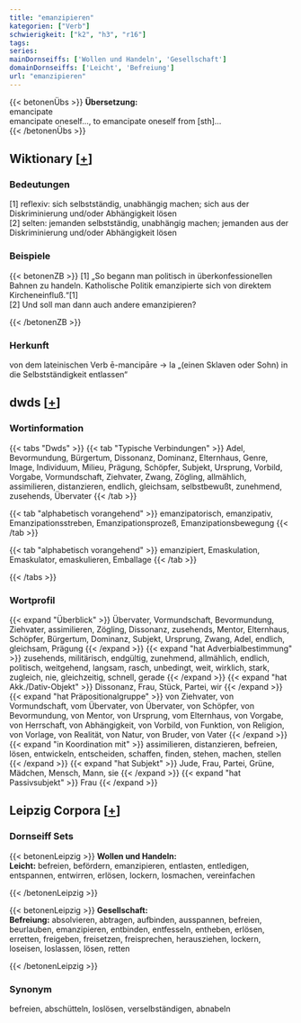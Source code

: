 ```yaml
---
title: "emanzipieren"
kategorien: ["Verb"]
schwierigkeit: ["k2", "h3", "r16"]
tags:
series:
mainDornseiffs: ['Wollen und Handeln', 'Gesellschaft']
domainDornseiffs: ['Leicht', 'Befreiung']
url: "emanzipieren"
---
```


{{< betonenÜbs >}}
**Übersetzung:**  
emancipate  
emancipate oneself..., to emancipate oneself from [sth]...  
{{< /betonenÜbs >}}

## Wiktionary [[+](https://de.wiktionary.org/wiki/emanzipieren)]

### Bedeutungen
[1] reflexiv: sich selbstständig, unabhängig machen; sich aus der Diskriminierung und/oder Abhängigkeit lösen  
[2] selten: jemanden selbstständig, unabhängig machen; jemanden aus der Diskriminierung und/oder Abhängigkeit lösen  

### Beispiele
{{< betonenZB >}}
[1] „So begann man politisch in überkonfessionellen Bahnen zu handeln. Katholische Politik emanzipierte sich von direktem Kircheneinfluß.“[1]  
[2] Und soll man dann auch andere emanzipieren?  

{{< /betonenZB >}}
### Herkunft
von dem lateinischen Verb ē-mancipāre → la „(einen Sklaven oder Sohn) in die Selbstständigkeit entlassen“  



## dwds [[+](https://www.dwds.de/wb/emanzipieren)]

### Wortinformation
{{< tabs "Dwds" >}}
{{< tab "Typische Verbindungen" >}}
Adel, Bevormundung, Bürgertum, Dissonanz, Dominanz, Elternhaus, Genre, Image, Individuum, Milieu, Prägung, Schöpfer, Subjekt, Ursprung, Vorbild, Vorgabe, Vormundschaft, Ziehvater, Zwang, Zögling, allmählich, assimilieren, distanzieren, endlich, gleichsam, selbstbewußt, zunehmend, zusehends, Übervater
{{< /tab >}}

{{< tab "alphabetisch vorangehend" >}}
emanzipatorisch, emanzipativ, Emanzipationsstreben, Emanzipationsprozeß, Emanzipationsbewegung
{{< /tab >}}

{{< tab "alphabetisch vorangehend" >}}
emanzipiert, Emaskulation, Emaskulator, emaskulieren, Emballage
{{< /tab >}}

{{< /tabs >}}

### Wortprofil
{{< expand "Überblick" >}} Übervater, Vormundschaft, Bevormundung, Ziehvater, assimilieren, Zögling, Dissonanz, zusehends, Mentor, Elternhaus, Schöpfer, Bürgertum, Dominanz, Subjekt, Ursprung, Zwang, Adel, endlich, gleichsam, Prägung {{< /expand >}}
{{< expand "hat Adverbialbestimmung" >}} zusehends, militärisch, endgültig, zunehmend, allmählich, endlich, politisch, weitgehend, langsam, rasch, unbedingt, weit, wirklich, stark, zugleich, nie, gleichzeitig, schnell, gerade {{< /expand >}}
{{< expand "hat Akk./Dativ-Objekt" >}} Dissonanz, Frau, Stück, Partei, wir {{< /expand >}}
{{< expand "hat Präpositionalgruppe" >}} von Ziehvater, von Vormundschaft, vom Übervater, von Übervater, von Schöpfer, von Bevormundung, von Mentor, von Ursprung, vom Elternhaus, von Vorgabe, von Herrschaft, von Abhängigkeit, von Vorbild, von Funktion, von Religion, von Vorlage, von Realität, von Natur, von Bruder, von Vater {{< /expand >}}
{{< expand "in Koordination mit" >}} assimilieren, distanzieren, befreien, lösen, entwickeln, entscheiden, schaffen, finden, stehen, machen, stellen {{< /expand >}}
{{< expand "hat Subjekt" >}} Jude, Frau, Partei, Grüne, Mädchen, Mensch, Mann, sie {{< /expand >}}
{{< expand "hat Passivsubjekt" >}} Frau {{< /expand >}}

## Leipzig Corpora [[+](https://corpora.uni-leipzig.de/en/res?word=emanzipieren&corpusId=deu_newscrawl-public_2018)]

### Dornseiff Sets
{{< betonenLeipzig >}}
**Wollen und Handeln:**  
**Leicht:** befreien, befördern, emanzipieren, entlasten, entledigen, entspannen, entwirren, erlösen, lockern, losmachen, vereinfachen  

{{< /betonenLeipzig >}}


{{< betonenLeipzig >}}
**Gesellschaft:**  
**Befreiung:** absolvieren, abtragen, aufbinden, ausspannen, befreien, beurlauben, emanzipieren, entbinden, entfesseln, entheben, erlösen, erretten, freigeben, freisetzen, freisprechen, herausziehen, lockern, loseisen, loslassen, lösen, retten  

{{< /betonenLeipzig >}}

### Synonym
befreien, abschütteln, loslösen, verselbständigen, abnabeln

